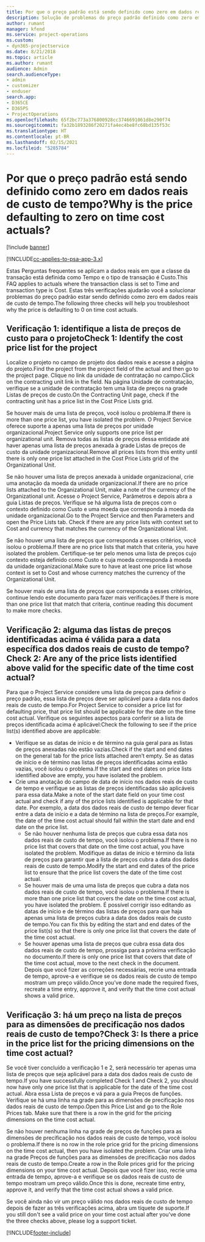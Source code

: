 ```yaml
---
title: Por que o preço padrão está sendo definido como zero em dados reais de custo de tempo?
description: Solução de problemas do preço padrão definido como zero em dados reais de custo de tempo.
author: rumant
manager: kfend
ms.service: project-operations
ms.custom:
- dyn365-projectservice
ms.date: 8/21/2018
ms.topic: article
ms.author: rumant
audience: Admin
search.audienceType:
- admin
- customizer
- enduser
search.app:
- D365CE
- D365PS
- ProjectOperations
ms.openlocfilehash: 65f2bc773a376800928cc3746691061d8e290f74
ms.sourcegitcommit: fa32b1893286f20271fa4ec4be8fc68bd135f53c
ms.translationtype: HT
ms.contentlocale: pt-BR
ms.lasthandoff: 02/15/2021
ms.locfileid: "5285784"
---
```

# <a name="why-is-the-price-defaulting-to-zero-on-time-cost-actuals"></a><span data-ttu-id="b351a-103">Por que o preço padrão está sendo definido como zero em dados reais de custo de tempo?</span><span class="sxs-lookup"><span data-stu-id="b351a-103">Why is the price defaulting to zero on time cost actuals?</span></span>

[!include [banner](../includes/psa-now-project-operations.md)]

[!INCLUDE[cc-applies-to-psa-app-3.x](../includes/cc-applies-to-psa-app-3x.md)]

<span data-ttu-id="b351a-104">Estas Perguntas frequentes se aplicam a dados reais em que a classe da transação está definida como Tempo e o tipo de transação é Custo.</span><span class="sxs-lookup"><span data-stu-id="b351a-104">This FAQ applies to actuals where the transaction class is set to Time and transaction type is Cost.</span></span> <span data-ttu-id="b351a-105">Estas três verificações ajudarão você a solucionar problemas do preço padrão estar sendo definido como zero em dados reais de custo de tempo.</span><span class="sxs-lookup"><span data-stu-id="b351a-105">The following three checks will help you troubleshoot why the price is defaulting to 0 on time cost actuals.</span></span>
 
## <a name="check-1-identify-the-cost-price-list-for-the-project"></a><span data-ttu-id="b351a-106">Verificação 1: identifique a lista de preços de custo para o projeto</span><span class="sxs-lookup"><span data-stu-id="b351a-106">Check 1: Identify the cost price list for the project</span></span>

<span data-ttu-id="b351a-107">Localize o projeto no campo de projeto dos dados reais e acesse a página do projeto.</span><span class="sxs-lookup"><span data-stu-id="b351a-107">Find the project from the project field of the actual and then go to the project page.</span></span> <span data-ttu-id="b351a-108">Clique no link da unidade de contratação no campo.</span><span class="sxs-lookup"><span data-stu-id="b351a-108">Click on the contracting unit link in the field.</span></span> <span data-ttu-id="b351a-109">Na página Unidade de contratação, verifique se a unidade de contratação tem uma lista de preços na grade Listas de preços de custo.</span><span class="sxs-lookup"><span data-stu-id="b351a-109">On the Contracting Unit page, check if the contracting unit has a price list in the Cost Price Lists grid.</span></span>

<span data-ttu-id="b351a-110">Se houver mais de uma lista de preços, você isolou o problema.</span><span class="sxs-lookup"><span data-stu-id="b351a-110">If there is more than one price list, you have isolated the problem.</span></span> <span data-ttu-id="b351a-111">O Project Service oferece suporte a apenas uma lista de preços por unidade organizacional.</span><span class="sxs-lookup"><span data-stu-id="b351a-111">Project Service only supports one price list per organizational unit.</span></span> <span data-ttu-id="b351a-112">Remova todas as listas de preços dessa entidade até haver apenas uma lista de preços anexada à grade Listas de preços de custo da unidade organizacional.</span><span class="sxs-lookup"><span data-stu-id="b351a-112">Remove all prices lists from this entity until there is only one price list attached in the Cost Price Lists grid of the Organizational Unit.</span></span>

<span data-ttu-id="b351a-113">Se não houver uma lista de preços anexada à unidade organizacional, crie uma anotação da moeda da unidade organizacional.</span><span class="sxs-lookup"><span data-stu-id="b351a-113">If there are no price lists attached to the Organizational Unit, make a note of the currency of the Organizational unit.</span></span> <span data-ttu-id="b351a-114">Acesse o Project Service, Parâmetros e depois abra a guia Listas de preços. Verifique se há alguma lista de preços com o contexto definido como Custo e uma moeda que corresponda à moeda da unidade organizacional.</span><span class="sxs-lookup"><span data-stu-id="b351a-114">Go to the Project Service and then Parameters and open the Price Lists tab. Check if there are any price lists with context set to Cost and currency that matches the currency of the Organizational Unit.</span></span>
 
<span data-ttu-id="b351a-115">Se não houver uma lista de preços que corresponda a esses critérios, você isolou o problema.</span><span class="sxs-lookup"><span data-stu-id="b351a-115">If there are no price lists that match that criteria, you have isolated the problem.</span></span> <span data-ttu-id="b351a-116">Certifique-se ter pelo menos uma lista de preços cujo contexto esteja definido como Custo e cuja moeda corresponda à moeda da unidade organizacional.</span><span class="sxs-lookup"><span data-stu-id="b351a-116">Make sure to have at least one price list whose context is set to Cost and whose currency matches the currency of the Organizational Unit.</span></span>

<span data-ttu-id="b351a-117">Se houver mais de uma lista de preços que corresponda a esses critérios, continue lendo este documento para fazer mais verificações.</span><span class="sxs-lookup"><span data-stu-id="b351a-117">If there is more than one price list that match that criteria, continue reading this document to make more checks.</span></span>

## <a name="check-2-are-any-of-the-price-lists-identified-above-valid-for-the-specific-date-of-the-time-cost-actual"></a><span data-ttu-id="b351a-118">Verificação 2: alguma das listas de preços identificadas acima é válida para a data específica dos dados reais de custo de tempo?</span><span class="sxs-lookup"><span data-stu-id="b351a-118">Check 2: Are any of the price lists identified above valid for the specific date of the time cost actual?</span></span>

<span data-ttu-id="b351a-119">Para que o Project Service considere uma lista de preços para definir o preço padrão, essa lista de preços deve ser aplicável para a data nos dados reais de custo de tempo.</span><span class="sxs-lookup"><span data-stu-id="b351a-119">For Project Service to consider a price list for defaulting price, that price list should be applicable for the date on the time cost actual.</span></span> <span data-ttu-id="b351a-120">Verifique os seguintes aspectos para conferir se a lista de preços identificada acima é aplicável:</span><span class="sxs-lookup"><span data-stu-id="b351a-120">Check the following to see if the price list(s) identified above are applicable:</span></span>

- <span data-ttu-id="b351a-121">Verifique se as datas de início e de término na guia geral para as listas de preços anexadas não estão vazias.</span><span class="sxs-lookup"><span data-stu-id="b351a-121">Check if the start and end dates on the general tab for the price lists attached aren’t empty.</span></span> <span data-ttu-id="b351a-122">Se as datas de início e de término nas listas de preços identificadas acima estão vazias, você isolou o problema.</span><span class="sxs-lookup"><span data-stu-id="b351a-122">If the start and end dates on price lists identified above are empty, you have isolated the problem.</span></span> 
- <span data-ttu-id="b351a-123">Crie uma anotação do campo de data de início nos dados reais de custo de tempo e verifique se as listas de preços identificadas são aplicáveis para essa data.</span><span class="sxs-lookup"><span data-stu-id="b351a-123">Make a note of the start date field on your time cost actual and check if any of the price lists identified is applicable for that date.</span></span> <span data-ttu-id="b351a-124">Por exemplo, a data dos dados reais de custo de tempo dever ficar entre a data de início e a data de término na lista de preços.</span><span class="sxs-lookup"><span data-stu-id="b351a-124">For example, the date of the time cost actual should fall within the start date and end date on the price list.</span></span> 
    - <span data-ttu-id="b351a-125">Se não houver nenhuma lista de preços que cubra essa data nos dados reais de custo de tempo, você isolou o problema.</span><span class="sxs-lookup"><span data-stu-id="b351a-125">If there is no price list that covers that date on the time cost actual, you have isolated the problem.</span></span> <span data-ttu-id="b351a-126">Modifique as datas de início e término da lista de preços para garantir que a lista de preços cubra a data dos dados reais de custo de tempo.</span><span class="sxs-lookup"><span data-stu-id="b351a-126">Modify the start and end dates of the price list to ensure that the price list covers the date of the time cost actual.</span></span> 
    - <span data-ttu-id="b351a-127">Se houver mais de uma uma lista de preços que cubra a data nos dados reais de custo de tempo, você isolou o problema.</span><span class="sxs-lookup"><span data-stu-id="b351a-127">If there is more than one price list that covers the date on the time cost actual, you have isolated the problem.</span></span> <span data-ttu-id="b351a-128">É possível corrigir isso editando as datas de início e de término das listas de preços para que haja apenas uma lista de preços cubra a data dos dados reais de custo de tempo.</span><span class="sxs-lookup"><span data-stu-id="b351a-128">You can fix this by editing the start and end dates of the price list(s) so that there is only one price list that covers the date of the time cost actual.</span></span> 
    - <span data-ttu-id="b351a-129">Se houver apenas uma lista de preços que cubra essa data dos dados reais de custo de tempo, prossiga para a próxima verificação no documento.</span><span class="sxs-lookup"><span data-stu-id="b351a-129">If there is only one price list that covers that date of the time cost actual, move to the next check in the document.</span></span>
<span data-ttu-id="b351a-130">Depois que você fizer as correções necessárias, recrie uma entrada de tempo, aprove-a e verifique se os dados reais de custo de tempo mostram um preço válido.</span><span class="sxs-lookup"><span data-stu-id="b351a-130">Once you’ve done made the required fixes, recreate a time entry, approve it, and verify that the time cost actual shows a valid price.</span></span>

## <a name="check-3-is-there-a-price-in-the-price-list-for-the-pricing-dimensions-on-the-time-cost-actual"></a><span data-ttu-id="b351a-131">Verificação 3: há um preço na lista de preços para as dimensões de precificação nos dados reais de custo de tempo?</span><span class="sxs-lookup"><span data-stu-id="b351a-131">Check 3: Is there a price in the price list for the pricing dimensions on the time cost actual?</span></span>

<span data-ttu-id="b351a-132">Se você tiver concluído a verificação 1 e 2, será necessário ter apenas uma lista de preços que seja aplicável para a data dos dados reais de custo de tempo.</span><span class="sxs-lookup"><span data-stu-id="b351a-132">If you have successfully completed Check 1 and Check 2, you should now have only one price list that is applicable for the date of the time cost actual.</span></span> <span data-ttu-id="b351a-133">Abra essa Lista de preços e vá para a guia Preços de funções. Verifique se há uma linha na grade para as dimensões de precificação nos dados reais de custo de tempo.</span><span class="sxs-lookup"><span data-stu-id="b351a-133">Open this Price List and go to the Role Prices tab. Make sure that there is a row in the grid for the pricing dimensions on the time cost actual.</span></span>

<span data-ttu-id="b351a-134">Se não houver nenhuma linha na grade de preços de funções para as dimensões de precificação nos dados reais de custo de tempo, você isolou o problema.</span><span class="sxs-lookup"><span data-stu-id="b351a-134">If there is no row in the role price grid for the pricing dimensions on the time cost actual, then you have isolated the problem.</span></span> <span data-ttu-id="b351a-135">Criar uma linha na grade Preços de funções para as dimensões de precificação nos dados reais de custo de tempo.</span><span class="sxs-lookup"><span data-stu-id="b351a-135">Create a row in the Role prices grid for the pricing dimensions on your time cost actual.</span></span> <span data-ttu-id="b351a-136">Depois que você fizer isso, recrie uma entrada de tempo, aprove-a e verifique se os dados reais de custo de tempo mostram um preço válido.</span><span class="sxs-lookup"><span data-stu-id="b351a-136">Once this is done, recreate time entry, approve it, and verify that the time cost actual shows a valid price.</span></span>
 
<span data-ttu-id="b351a-137">Se você ainda não vir um preço válido nos dados reais de custo de tempo depois de fazer as três verificações acima, abra um tíquete de suporte.</span><span class="sxs-lookup"><span data-stu-id="b351a-137">If you still don't see a valid price on your time cost actual after you’ve done the three checks above, please log a support ticket.</span></span>





[!INCLUDE[footer-include](../includes/footer-banner.md)]